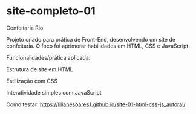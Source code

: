 # site-completo-01

Confeitaria Rio

Projeto criado para prática de Front-End, desenvolvendo um site de confeitaria. O foco foi aprimorar habilidades em HTML, CSS e JavaScript.

Funcionalidades/prática aplicada:

Estrutura de site em HTML

Estilização com CSS 

Interatividade simples com JavaScript 

Como testar:
https://lilianesoares1.github.io/site-01-html-css-js_autoral/
